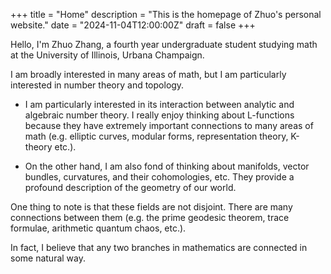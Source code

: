 +++
title = "Home"
description = "This is the homepage of Zhuo's personal website."
date = "2024-11-04T12:00:00Z"
draft = false
+++

Hello, I'm Zhuo Zhang, a fourth year undergraduate student studying math at the University of Illinois, Urbana Champaign.

I am broadly interested in many areas of math, but I am particularly interested in number theory and topology.

* I am particularly interested in its interaction between analytic and algebraic number theory. I really enjoy thinking about L-functions because they have extremely important connections to many areas of math (e.g. elliptic curves, modular forms, representation theory, K-theory etc.).

* On the other hand, I am also fond of thinking about manifolds, vector bundles, curvatures, and their cohomologies, etc. They provide a profound description of the geometry of our world.

One thing to note is that these fields are not disjoint. There are many connections between them (e.g. the prime geodesic theorem, trace formulae, arithmetic quantum chaos, etc.).

In fact, I believe that any two branches in mathematics are connected in some natural way.